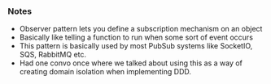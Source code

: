 ### Notes

- Observer pattern lets you define a subscription mechanism on an object
- Basically like telling a function to run when some sort of event occurs
- This pattern is basically used by most PubSub systems like SocketIO, SQS, RabbitMQ etc. 
- Had one convo once where we talked about using this as a way of creating domain isolation when implementing DDD. 
